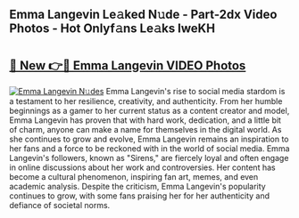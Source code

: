 ## Emma Langevin Le𝚊ked N𝚞de - Part-2dx Video Photos - Hot Onlyf𝚊ns Le𝚊ks IweKH

# <h2><a href="http://ab30661.deff.icu/?id=Emma+Langevin">🔗 New 👉🔴 Emma Langevin VIDEO Photos</a></h2>

[![Emma Langevin N𝚞des](https://i.imgur.com/rIISA9y.gif)](http://ab30661.deff.icu/?id=Emma+Langevin)
Emma Langevin's rise to social media stardom is a testament to her resilience, creativity, and authenticity. From her humble beginnings as a gamer to her current status as a content creator and model, Emma Langevin has proven that with hard work, dedication, and a little bit of charm, anyone can make a name for themselves in the digital world. As she continues to grow and evolve, Emma Langevin remains an inspiration to her fans and a force to be reckoned with in the world of social media. Emma Langevin's followers, known as "Sirens," are fiercely loyal and often engage in online discussions about her work and controversies. Her content has become a cultural phenomenon, inspiring fan art, memes, and even academic analysis. Despite the criticism, Emma Langevin's popularity continues to grow, with some fans praising her for her authenticity and defiance of societal norms.
